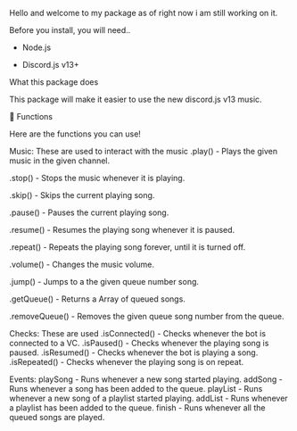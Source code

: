 Hello and welcome to my package as of right now i am still working on it.

Before you install, you will need..

- Node.js

- Discord.js v13+

What this package does

This package will make it easier to use the new discord.js v13 music.

🔎 Functions

Here are the functions you can use!

Music:
These are used to interact with the music
.play() - Plays the given music in the given channel.

.stop() - Stops the music whenever it is playing.

.skip() - Skips the current playing song.

.pause() - Pauses the current playing song.

.resume() - Resumes the playing song whenever it is paused.

.repeat() - Repeats the playing song forever, until it is turned off.

.volume() - Changes the music volume.

.jump() - Jumps to a the given queue number song.

.getQueue() - Returns a Array of queued songs.

.removeQueue() - Removes the given queue song number from the queue.

Checks:
These are used 
.isConnected() - Checks whenever the bot is connected to a VC.
.isPaused() - Checks whenever the playing song is paused.
.isResumed() - Checks whenever the bot is playing a song.
.isRepeated() - Checks whenever the playing song is on repeat.

Events:
playSong - Runs whenever a new song started playing.
addSong - Runs whenever a song has been added to the queue.
playList - Runs whenever a new song of a playlist started playing.
addList - Runs whenever a playlist has been added to the queue.
finish - Runs whenever all the queued songs are played.

